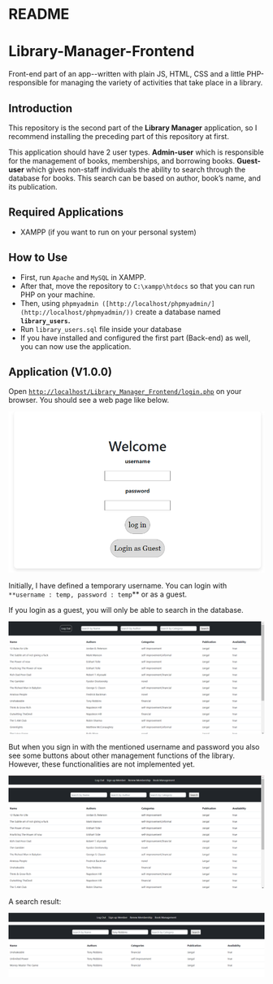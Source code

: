 # README

# Library-Manager-Frontend

Front-end part of an app--written with plain JS, HTML, CSS and a little PHP-responsible for managing the variety of activities that take place in a library.

## Introduction

This repository is the second part of the **Library Manager** application, so I recommend installing the preceding part of this repository at first.

This application should have 2 user types. **Admin-user** which is responsible for the management of books, memberships, and borrowing books. **Guest-user** which gives non-staff individuals the ability to search through the database for books. This search can be based on author, book’s name, and its publication.

## Required Applications

- XAMPP (if you want to run on your personal system)

## How to Use

- First, run `Apache` and `MySQL` in XAMPP.
- After that, move the repository to `C:\xampp\htdocs` so that you can run PHP on your machine.
- Then, using `phpmyadmin ([http://localhost/phpmyadmin/](http://localhost/phpmyadmin/))`  create a database named **`library_users`.**
- Run `library_users.sql` file inside your database
- If you have installed and configured the first part (Back-end) as well, you can now use the application.

## Application (V1.0.0)

Open [`http://localhost/Library_Manager_Frontend/login.php`](http://localhost/Library_Manager_Frontend/login.php) on your browser. You should see a web page like below.

![Untitled](README/Untitled.png)

Initially, I have defined a temporary username. You can login with `**username : temp, password : temp`** or as a guest.

If you login as a guest, you will only be able to search in the database.

![Untitled](README/Untitled%201.png)

But when you sign in with the mentioned username and password you also see some buttons about other management functions of the library. However, these functionalities are not implemented yet. 

![Untitled](README/Untitled%202.png)

A search result:

![Untitled](README/Untitled%203.png)